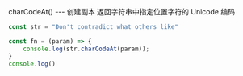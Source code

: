 charCodeAt()   ---  创建副本 返回字符串中指定位置字符的 Unicode 编码

```js
const str = "Don't contradict what others like"

const fn = (param) => {
    console.log(str.charCodeAt(param));
}
console.log()

```

